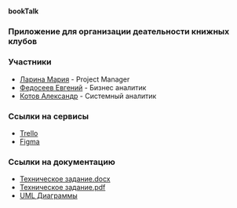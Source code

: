 #### bookTalk

### Приложение для организации деательности книжных клубов

### Участники
* [Ларина Мария](https://github.com/marylarina) - Project Manager
* [Федосеев Евгений](https://github.com/zhekkkk) - Бизнес аналитик
* [Котов Александр](https://github.com/marylarina) - Системный аналитик
### Ссылки на сервисы
* [Trello](https://trello.com/b/12DmkiM4/%D1%82%D0%BF-booktalk)
* [Figma](https://www.figma.com/file/p5TR50S8o9GIPMiErJY9nv/TP_6_1-team-library?node-id=0-1&t=lYx9O2UIhUh7FBbd-0)
### Ссылки на документацию
* [Техническое задание.docx](https://github.com/AlexandrCSF/bookTalk/tree/main/Documentation/Technical_specification.docx)
* [Техническое задание.pdf](https://github.com/AlexandrCSF/bookTalk/tree/main/Documentation/Technical_specification.pdf)
* [UML Диаграммы](https://miro.com/app/board/uXjVNqVhdRU=/)
